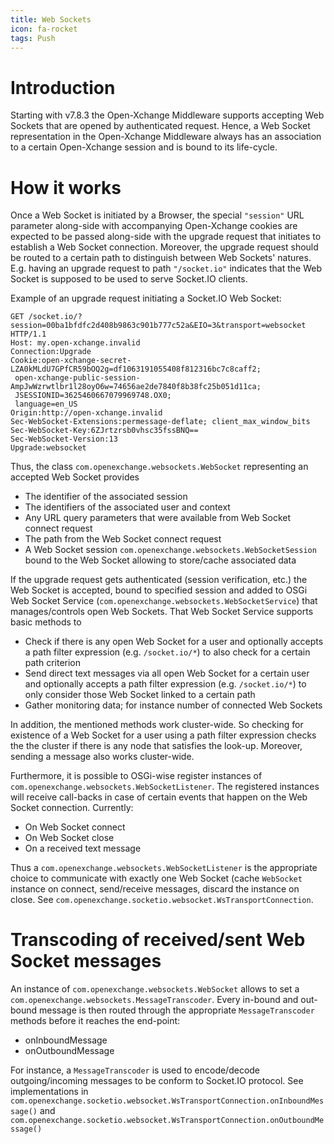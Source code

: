 ```yaml
---
title: Web Sockets
icon: fa-rocket
tags: Push
---
```


# Introduction

Starting with v7.8.3 the Open-Xchange Middleware supports accepting Web Sockets that are opened by authenticated request. Hence, a Web Socket
representation in the Open-Xchange Middleware always has an association to a certain Open-Xchange session and is bound to its life-cycle.


# How it works

Once a Web Socket is initiated by a Browser, the special `"session"` URL parameter along-side with accompanying Open-Xchange cookies are
expected to be passed along-side with the upgrade request that initiates to establish a Web Socket connection. Moreover, the upgrade request
should be routed to a certain path to distinguish between Web Sockets' natures. E.g. having an upgrade request to path `"/socket.io"`
indicates that the Web Socket is supposed to be used to serve Socket.IO clients.

Example of an upgrade request initiating a Socket.IO Web Socket:

```
GET /socket.io/?session=00ba1bfdfc2d408b9863c901b777c52a&EIO=3&transport=websocket HTTP/1.1
Host: my.open-xchange.invalid
Connection:Upgrade
Cookie:open-xchange-secret-LZA0kMLdU7GPfCR59bOQ2g=df1063191055408f812316bc7c8caff2;
 open-xchange-public-session-AmpJwWzrwtlbr1l28oyO6w=74656ae2de7840f8b38fc25b051d11ca;
 JSESSIONID=3625460667079969748.OX0;
 language=en_US
Origin:http://open-xchange.invalid
Sec-WebSocket-Extensions:permessage-deflate; client_max_window_bits
Sec-WebSocket-Key:6ZJrtzrsb0vhsc35fssBNQ==
Sec-WebSocket-Version:13
Upgrade:websocket
```

Thus, the class `com.openexchange.websockets.WebSocket` representing an accepted Web Socket provides

 - The identifier of the associated session
 - The identifiers of the associated user and context
 - Any URL query parameters that were available from Web Socket connect request
 - The path from the Web Socket connect request
 - A Web Socket session `com.openexchange.websockets.WebSocketSession` bound to the Web Socket allowing to store/cache associated data

If the upgrade request gets authenticated (session verification, etc.) the Web Socket is accepted, bound to specified session and added to
OSGi Web Socket Service (`com.openexchange.websockets.WebSocketService`) that manages/controls open Web Sockets. That Web Socket Service supports
basic methods to

 - Check if there is any open Web Socket for a user and optionally accepts a path filter expression (e.g. `/socket.io/*`) to also check for a certain path criterion
 - Send direct text messages via all open Web Socket for a certain user and optionally accepts a path filter expression (e.g. `/socket.io/*`) to only consider those Web Socket linked to a certain path
 - Gather monitoring data; for instance number of connected Web Sockets

In addition, the mentioned methods work cluster-wide. So checking for existence of a Web Socket for a user using a path filter expression
checks the the cluster if there is any node that satisfies the look-up. Moreover, sending a message also works cluster-wide.

Furthermore, it is possible to OSGi-wise register instances of `com.openexchange.websockets.WebSocketListener`. The registered instances will
receive call-backs in case of certain events that happen on the Web Socket connection. Currently:

 - On Web Socket connect
 - On Web Socket close
 - On a received text message

Thus a `com.openexchange.websockets.WebSocketListener` is the appropriate choice to communicate with exactly one Web Socket (cache `WebSocket`
instance on connect, send/receive messages, discard the instance on close. See `com.openexchange.socketio.websocket.WsTransportConnection`.

# Transcoding of received/sent Web Socket messages

An instance of `com.openexchange.websockets.WebSocket` allows to set a `com.openexchange.websockets.MessageTranscoder`. Every in-bound and
out-bound message is then routed through the appropriate `MessageTranscoder` methods before it reaches the end-point:

 - onInboundMessage
 - onOutboundMessage

For instance, a `MessageTranscoder` is used to encode/decode outgoing/incoming messages to be conform to Socket.IO protocol. See
implementations in `com.openexchange.socketio.websocket.WsTransportConnection.onInboundMessage()` and `com.openexchange.socketio.websocket.WsTransportConnection.onOutboundMessage()`
